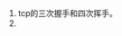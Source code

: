 <!--
 * @Author: your name
 * @Date: 2019-12-27 17:14:12
 * @LastEditTime : 2019-12-27 17:16:15
 * @LastEditors  : Please set LastEditors
 * @Description: In User Settings Edit
 * @FilePath: \beixiang_ly\ly_restart\20191227\readme.md
 -->
1. tcp的三次握手和四次挥手。
2. 